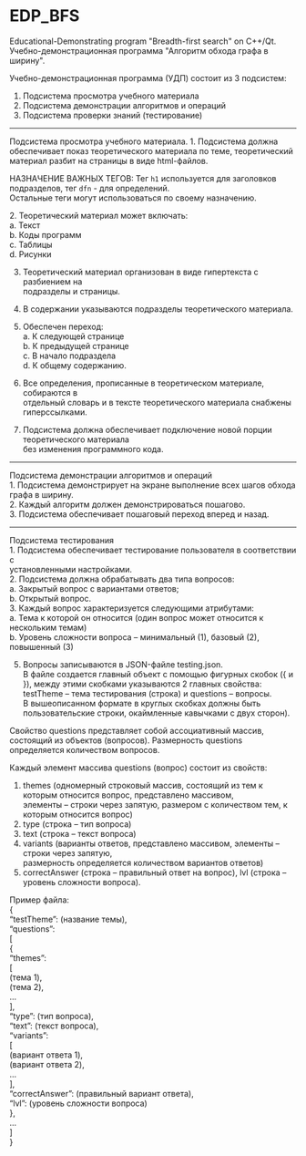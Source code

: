 # EDP_BFS
Educational-Demonstrating program "Breadth-first search" on C++/Qt.<br>
Учебно-демонстрационная программа "Алгоритм обхода графа в ширину".

Учебно-демонстрационная программа (УДП) состоит из 3 подсистем:
1. Подсистема просмотра учебного материала
2. Подсистема демонстрации алгоритмов и операций
3. Подсистема проверки знаний (тестирование)
<hr>
Подсистема просмотра учебного материала.
1. Подсистема должна обеспечивает показ теоретического материала по теме, теоретический материал разбит на страницы в виде html-файлов.

<p>НАЗНАЧЕНИЕ ВАЖНЫХ ТЕГОВ: Тег <code>h1</code> используется для заголовков подразделов, тег <code>dfn</code> - для определений. <br>
Остальные теги могут использоваться по своему назначению.</p>

<p>2. Теоретический материал может включать:<br>
a. Текст<br>
b. Коды программ<br>
c. Таблицы<br>
d. Рисунки<br>
</p>

3. Теоретический материал  организован в виде гипертекста с разбиением на<br>
подразделы и страницы.

4. В содержании указываются подразделы теоретического материала.<br>
5. Обеспечен переход:<br>
  a. К следующей странице<br>
  b. К предыдущей странице<br>
  c. В начало подраздела<br>
  d. К общему содержанию.<br>

6. Все определения, прописанные в теоретическом материале, собираются в<br>
отдельный словарь и в тексте теоретического материала снабжены гиперссылками.<br>

7. Подсистема должна обеспечивает подключение новой порции теоретического материала<br>
без изменения программного кода.<br>
<hr>
Подсистема демонстрации алгоритмов и операций<br>
1. Подсистема демонстрирует на экране выполнение всех шагов обхода графа в ширину.<br>
2. Каждый алгоритм должен демонстрироваться пошагово.<br>
3. Подсистема обеспечивает пошаговый переход вперед и назад. <br>
<hr>
Подсистема тестирования<br>
1. Подсистема обеспечивает тестирование пользователя в соответствии с<br>
установленными настройками.<br>
2. Подсистема должна обрабатывать два типа вопросов:<br>
a. Закрытый вопрос с вариантами ответов;<br>
b. Открытый вопрос.<br>
3. Каждый вопрос характеризуется следующими атрибутами:<br>
a. Тема к которой он относится (один вопрос может относится к нескольким темам)<br>
b. Уровень сложности вопроса – минимальный (1), базовый (2), повышенный (3)<br>

5. Вопросы записываются в JSON-файле testing.json.<br>
В файле создается главный объект с помощью фигурных скобок ({ и }), между этими скобками указываются 2 главных свойства: <br>
  testTheme – тема тестирования (строка) и questions – вопросы. <br>
В вышеописанном формате в круглых скобках должны быть пользовательские строки, окаймленные кавычками с двух сторон). <br>

Свойство questions представляет собой ассоциативный массив, состоящий из объектов (вопросов). Размерность questions определяется количеством вопросов. <br>

Каждый элемент массива questions (вопрос) состоит из свойств: <br>
1) themes (одномерный строковый массив, состоящий из тем к которым относится вопрос, представлено массивом, <br>
элементы – строки через запятую, размером с количеством тем, к которым относится вопрос)<br>
2) type (строка – тип вопроса) <br>
3) text (строка – текст вопроса)<br>
4) variants (варианты ответов, представлено массивом, элементы – строки через запятую, <br>
размерность определяется количеством вариантов ответов)<br>
5) correctAnswer (строка – правильный ответ на вопрос), lvl (строка – уровень сложности вопроса).<br>

Пример файла:<br>
{<br>
	“testTheme”: (название темы),<br>
	“questions”:<br>
	[<br>
		{<br>
			“themes”:<br>
			[<br>
				(тема 1), <br>
       				 (тема 2), <br>
       				 ...<br>
			],<br>
			“type”: (тип вопроса),<br>
			“text”: (текст вопроса),<br>
			“variants”:<br>
			[<br>
				(вариант ответа 1), <br>
       				 (вариант ответа 2), <br>
       				 ...<br>
			],<br>
			“correctAnswer”: (правильный вариант ответа),<br>
			“lvl”: (уровень сложности вопроса)<br>
		},<br>
		...<br>
	]<br>
}<br>

